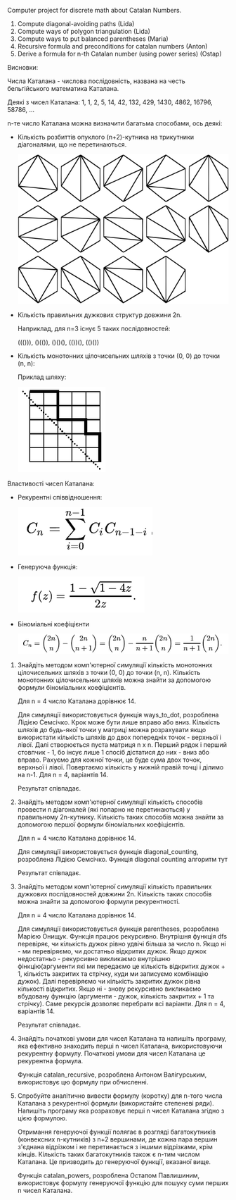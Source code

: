 Computer project for discrete math about Catalan Numbers.
1) Compute diagonal-avoiding paths (Lida)
2) Compute ways of polygon triangulation (Lida)
3) Compute ways to put balanced parentheses (Maria)
4) Recursive formula and preconditions for catalan numbers (Anton)
5) Derive a formula for n-th Catalan number (using power series) (Ostap)

Висновки:

Числа Каталана - числова послідовність, названа на честь бельгійського математика Каталана. 

Деякі з чисел Каталана: 1, 1, 2, 5, 14, 42, 132, 429, 1430, 4862, 16796, 58786, ...

n-те число Каталана можна визначити багатьма способами, ось деякі:

- Кількість розбиттів опуклого (n+2)-кутника на трикутники діагоналями, що не перетинаються.

   ![Polygons](polygons.jpeg)

- Кількість правильних дужкових структур довжини 2n.

   Наприклад, для n=3 існує 5 таких послідовностей:
  
   ((())), ()(()), ()()(), (())(), (()())
   
- Кількість монотонних цілочисельних шляхів з точки (0, 0) до точки (n, n):

   Приклад шляху:

   ![Diagonals](diagonals.jpeg)

Властивості чисел Каталана:

- Рекурентні співвідношення:
  
   ![recurrent formula](cat.jpeg)

- Генеруюча функція:

   ![Generative formula](gen_formula.jpeg)

- Біноміальні коефіцієнти

   ![Way formula](way_formula.jpeg)

1. Знайдіть методом комп'ютерної симуляції кількість монотонних цілочисельних шляхів з точки (0, 0) до точки (n, n).
   Кількість монотонних цілочисельних шляхів можна знайти за допомогою формули біноміальних коефіцієнтів.
   
   Для n = 4 число Каталана дорівнює 14.
   
   Для симуляції використовується функція ways_to_dot, розроблена Лідією Семсічко.
   Крок може бути лише вправо або вниз. Кількість шляхів до будь-якої точки у матриці можна розрахувати якщо використати кількість шляхів до двох попередніх точок - верхньої і лівої. Далі створюється пуста матриця n x n. Перший рядок і перший стовпчик - 1, бо інсує лише 1 спосіб дістатися до них - вниз або вправо. Рахуємо для кожної точки, це буде сума двох точок, верхньої і лівої. Повертаємо кількість у нижній правій точці і ділимо на n-1. Для n = 4, варіантів 14.

   Результат співпадає. 
   
3. Знайдіть методом комп'ютерної симуляції кількість способів провести n діагоналей (які попарно не перетинаються) у правильному 2n-кутнику.
   Кількість таких способів можна знайти за допомогою першої формули біноміальних коефіцієнтів.

   Для n = 4 число Каталана дорівнює 14.
   
   Для симуляції використовується функція diagonal_counting, розроблена Лідією Семсічко.
   Функція diagonal counting алгоритм тут

   Результат співпадає.
   
4. Знайдіть методом комп'ютерної симуляції кількість правильних дужкових послідовностей довжини 2n.
   Кількість таких способів можна знайти за допомогою формули рекурентності.

   Для n = 4 число Каталана дорівнює 14.

   Для симуляції використовується функція parentheses, розроблена Марією Онищук.
   Функція працює рекурсивно. Внутрішня функція dfs перевіряє, чи кількість дужок рівно удвічі більша за число n. Якщо ні - ми перевіряємо, чи достатньо відкритих дужок. Якщо дужок недостатньо - рекурсивно викликаємо внутрішню фінкцію(аргументи які ми передаємо це кількість відкритих дужок + 1, кількість закритих та стрічку, куди ми записуємо комбінацію дужок). Далі перевіряємо чи кількість закритих дужок рівна кількості відкритих. Якщо ні - знову рекурсивно викликаємо вбудовану функцію (аргументи - дужок, кількість закритих + 1 та стрічку). Саме рекурсія дозволяє перебрати всі варіанти. Для n = 4, варіантів 14.

   Результат співпадає.
   
5. Знайдіть початкові умови для чисел Каталана та напишіть програму, яка ефективно знаходить перші n чисел Каталана, використовуючи рекурентну формулу.
   Початкові умови для чисел Каталана це рекурентна формула.

   Функція catalan_recursive, розроблена Антоном Валігурським, використовує цю формулу при обчисленні.
   
6. Спробуйте аналітично вивести формулу (коротку) для n-того числа Каталана з рекурентної формули (використайте степеневі ряди). Напишіть програму яка розраховує перші n чисел Каталана згідно з цією формулою.
   
   Отримання генеруючої функції полягає в розгляді багатокутників (конвексних n-кутників) з n+2 вершинами, де кожна пара вершин з'єднана відрізком і не перетинається з іншими відрізками, крім кінців. Кількість таких багатокутників також є n-тим числом Каталана. Це призводить до генеруючої функції, вказаної вище.

   Функція catalan_powers, розроблена Остапом Павлишиним, використовує формулу генеруючої функцію для пошуку суми перших n чисел Каталана.
